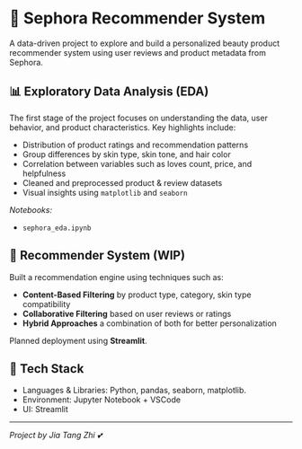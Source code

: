 # 💄 Sephora Recommender System

A data-driven project to explore and build a personalized beauty product recommender system using user reviews and product metadata from Sephora.

## 📊 Exploratory Data Analysis (EDA)

The first stage of the project focuses on understanding the data, user behavior, and product characteristics. Key highlights include:

- Distribution of product ratings and recommendation patterns
- Group differences by skin type, skin tone, and hair color
- Correlation between variables such as loves count, price, and helpfulness
- Cleaned and preprocessed product & review datasets
- Visual insights using `matplotlib` and `seaborn`

_Notebooks:_
- `sephora_eda.ipynb`

## 🧠 Recommender System (WIP)

Built a recommendation engine using techniques such as:

- **Content-Based Filtering**  by product type, category, skin type compatibility
- **Collaborative Filtering** based on user reviews or ratings
- **Hybrid Approaches** a combination of both for better personalization

Planned deployment using **Streamlit**.

## 🔧 Tech Stack

- Languages & Libraries: Python, pandas, seaborn, matplotlib.
- Environment: Jupyter Notebook + VSCode
- UI: Streamlit

---

*Project by Jia Tang Zhi 💕*
